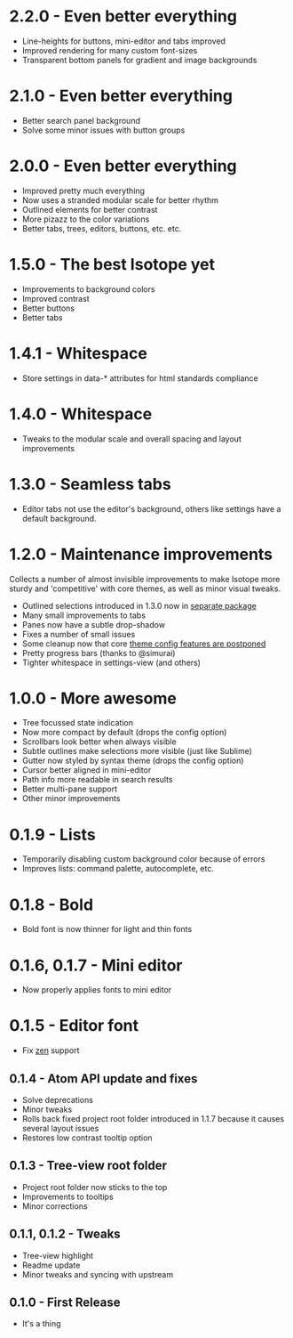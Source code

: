 # 2.2.0 - Even better everything
* Line-heights for buttons, mini-editor and tabs improved
* Improved rendering for many custom font-sizes
* Transparent bottom panels for gradient and image backgrounds

# 2.1.0 - Even better everything
* Better search panel background
* Solve some minor issues with button groups

# 2.0.0 - Even better everything
* Improved pretty much everything
* Now uses a stranded modular scale for better rhythm
* Outlined elements for better contrast
* More pizazz to the color variations
* Better tabs, trees, editors, buttons, etc. etc.

# 1.5.0 - The best Isotope yet
* Improvements to background colors
* Improved contrast
* Better buttons
* Better tabs

# 1.4.1 - Whitespace
* Store settings in data-* attributes for html standards compliance

# 1.4.0 - Whitespace
* Tweaks to the modular scale and overall spacing and layout improvements

# 1.3.0 - Seamless tabs
* Editor tabs not use the editor's background, others like settings have a default background.

# 1.2.0 - Maintenance improvements
Collects a number of almost invisible improvements to make Isotope more sturdy and 'competitive' with core themes, as well as minor visual tweaks.
* Outlined selections introduced in 1.3.0 now in [separate package](https://atom.io/packages/selection-outlines)
* Many small improvements to tabs
* Panes now have a subtle drop-shadow
* Fixes a number of small issues
* Some cleanup now that core [theme config features are postponed](https://github.com/atom/settings-view/pull/275)
* Pretty progress bars (thanks to @simurai)
* Tighter whitespace in settings-view (and others)

# 1.0.0 - More awesome
* Tree focussed state indication
* Now more compact by default (drops the config option)
* Scrollbars look better when always visible
* Subtle outlines make selections more visible (just like Sublime)
* Gutter now styled by syntax theme (drops the config option)
* Cursor better aligned in mini-editor
* Path info more readable in search results
* Better multi-pane support
* Other minor improvements

# 0.1.9 - Lists
* Temporarily disabling custom background color because of errors
* Improves lists: command palette, autocomplete, etc.

# 0.1.8 - Bold
* Bold font is now thinner for light and thin fonts

# 0.1.6, 0.1.7 - Mini editor
* Now properly applies fonts to mini editor

# 0.1.5 - Editor font
* Fix [zen](https://atom.io/packages/zen) support

## 0.1.4 - Atom API update and fixes
* Solve deprecations
* Minor tweaks
* Rolls back fixed project root folder introduced in 1.1.7 because it causes several layout issues
* Restores low contrast tooltip option

## 0.1.3 - Tree-view root folder
* Project root folder now sticks to the top
* Improvements to tooltips
* Minor corrections

## 0.1.1, 0.1.2 - Tweaks
* Tree-view highlight
* Readme update
* Minor tweaks and syncing with upstream

## 0.1.0 - First Release
* It's a thing
